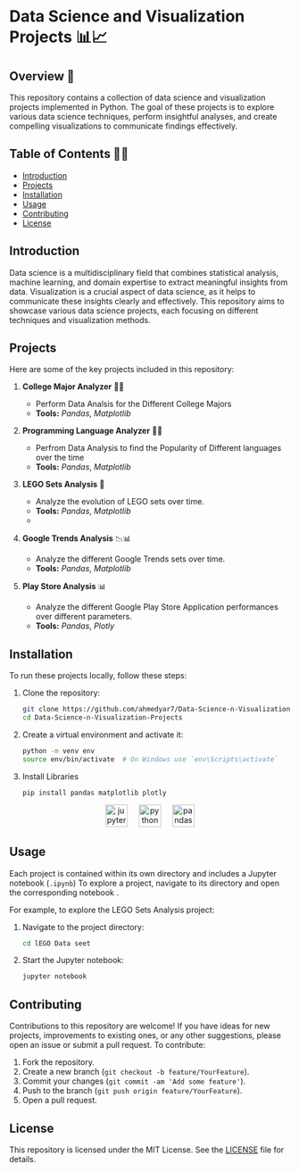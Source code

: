 # Data Science and Visualization Projects 📊📈

## Overview 📜

This repository contains a collection of data science and visualization projects implemented in Python. The goal of these projects is to explore various data science techniques, perform insightful analyses, and create compelling visualizations to communicate findings effectively.

## Table of Contents 📔📕

- [Introduction](#introduction)
- [Projects](#projects)
- [Installation](#installation)
- [Usage](#usage)
- [Contributing](#contributing)
- [License](#license)

## Introduction

Data science is a multidisciplinary field that combines statistical analysis, machine learning, and domain expertise to extract meaningful insights from data. Visualization is a crucial aspect of data science, as it helps to communicate these insights clearly and effectively. This repository aims to showcase various data science projects, each focusing on different techniques and visualization methods.

## Projects

Here are some of the key projects included in this repository:

1. **College Major Analyzer** 👨‍🎓
   - Perform Data Analsis for the Different College Majors
   - **Tools:** _Pandas_, _Matplotlib_
2. **Programming Language Analyzer** 👨‍💻

   - Perfrom Data Analysis to find the Popularity of Different languages over the time
   - **Tools:** _Pandas_, _Matplotlib_

3. **LEGO Sets Analysis** 🧱
   - Analyze the evolution of LEGO sets over time.
   - **Tools:** _Pandas_, _Matplotlib_
   -
4. **Google Trends Analysis** 📉📊
   - Analyze the different Google Trends sets over time.
   - **Tools:** _Pandas_, _Matplotlib_
5. **Play Store Analysis** 📊
   - Analyze the different Google Play Store Application performances over different parameters.
   - **Tools:** _Pandas_, _Plotly_

## Installation

To run these projects locally, follow these steps:

1. Clone the repository:

   ```bash
   git clone https://github.com/ahmedyar7/Data-Science-n-Visualization-Projects.git
   cd Data-Science-n-Visualization-Projects
   ```

2. Create a virtual environment and activate it:

   ```bash
   python -m venv env
   source env/bin/activate  # On Windows use `env\Scripts\activate`
   ```

3. Install Libraries

   ```
   pip install pandas matplotlib plotly
   ```

<div align="center">
  <img src="https://img.shields.io/badge/Jupyter-F37626?logo=jupyter&logoColor=black&style=for-the-badge" height="40" alt="jupyter logo" />
  <img width="12" />
  <img src="https://img.shields.io/badge/Python-3776AB?logo=python&logoColor=white&style=for-the-badge" height="40" alt="python logo" />
  <img width="12" />
  <img src="https://img.shields.io/badge/pandas-150458?logo=pandas&logoColor=white&style=for-the-badge" height="40" alt="pandas logo" />
</div>

## Usage

Each project is contained within its own directory and includes a Jupyter notebook (`.ipynb`) To explore a project, navigate to its directory and open the corresponding notebook .

For example, to explore the LEGO Sets Analysis project:

1. Navigate to the project directory:

   ```bash
   cd lEGO Data seet
   ```

2. Start the Jupyter notebook:

   ```bash
   jupyter notebook
   ```

## Contributing

Contributions to this repository are welcome! If you have ideas for new projects, improvements to existing ones, or any other suggestions, please open an issue or submit a pull request. To contribute:

1. Fork the repository.
2. Create a new branch (`git checkout -b feature/YourFeature`).
3. Commit your changes (`git commit -am 'Add some feature'`).
4. Push to the branch (`git push origin feature/YourFeature`).
5. Open a pull request.

## License

This repository is licensed under the MIT License. See the [LICENSE](LICENSE) file for details.
